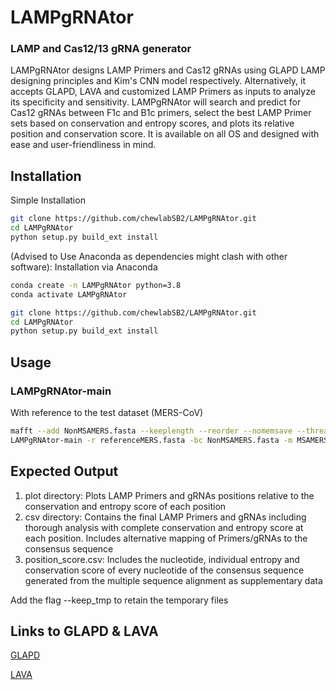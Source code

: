 # LAMPgRNAtor

### LAMP and Cas12/13 gRNA generator

LAMPgRNAtor designs LAMP Primers and Cas12 gRNAs using GLAPD LAMP designing principles and Kim's CNN model respectively. Alternatively, it accepts GLAPD, LAVA and customized LAMP Primers as inputs to analyze its specificity and sensitivity. LAMPgRNAtor will search and predict for Cas12 gRNAs between F1c and B1c primers,  select the best LAMP Primer sets based on conservation and entropy scores, and plots its relative position and conservation score. It is available on all OS and designed with ease and user-friendliness in mind. 

Installation
------------

Simple Installation 
```bash
git clone https://github.com/chewlabSB2/LAMPgRNAtor.git
cd LAMPgRNAtor 
python setup.py build_ext install
```

(Advised to Use Anaconda as dependencies might clash with other software):
Installation via Anaconda
```bash
conda create -n LAMPgRNAtor python=3.8
conda activate LAMPgRNAtor

git clone https://github.com/chewlabSB2/LAMPgRNAtor.git
cd LAMPgRNAtor 
python setup.py build_ext install
```

Usage
-----
### LAMPgRNAtor-main 

With reference to the test dataset (MERS-CoV)
```bash
mafft --add NonMSAMERS.fasta --keeplength --reorder --nomemsave --thread $thread referenceMERS.fasta 1> MSAMERS.fasta 2> MAFFT_error.log
LAMPgRNAtor-main -r referenceMERS.fasta -bc NonMSAMERS.fasta -m MSAMERS.fasta --threads 8 -p MERS 1>run1.o 2>run1.e
```

Expected Output
---------------
1. plot directory: Plots LAMP Primers and gRNAs positions relative to the conservation and entropy score of each position
2. csv directory: Contains the final LAMP Primers and gRNAs including thorough analysis with complete conservation and entropy score at each position. Includes alternative mapping of Primers/gRNAs to the consensus sequence  
3. position_score.csv: Includes the nucleotide, individual entropy and conservation score of every nucleotide of the consensus sequence generated from the multiple sequence alignment as supplementary data 

Add the flag --keep_tmp to retain the temporary files 

Links to GLAPD & LAVA
---------------------
[GLAPD](https://github.com/jiqingxiaoxi/GLAPD)

[LAVA](https://github.com/pseudogene/lava-dna)